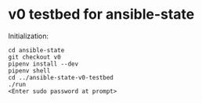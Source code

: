 

# v0 testbed for ansible-state


Initialization:

	cd ansible-state
	git checkout v0
	pipenv install --dev
	pipenv shell
	cd ../ansible-state-v0-testbed
	./run
	<Enter sudo password at prompt>



